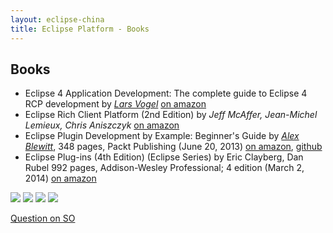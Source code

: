 ```yaml
---
layout: eclipse-china
title: Eclipse Platform - Books
---
```


## Books

- Eclipse 4 Application Development: The complete guide to Eclipse 4 RCP development by [*Lars Vogel*](http://www.vogella.com/books.html)
 [on amazon](http://www.amazon.com/Eclipse-Rich-Client-Platform-Edition/dp/0321603788)
- Eclipse Rich Client Platform (2nd Edition) by  *Jeff McAffer, Jean-Michel Lemieux, Chris Aniszczyk*
 [on amazon](http://www.amazon.com/Eclipse-Rich-Client-Platform-Edition/dp/0321603788)
- Eclipse Plugin Development by Example: Beginner's Guide by [*Alex Blewitt*](http://alblue.bandlem.com), 348 pages, Packt Publishing (June 20, 2013)
[on amazon](http://www.amazon.com/Eclipse-Plug--Development-Example-Beginners/dp/1782160329), [github](https://github.com/alblue/com.packtpub.e4)
- Eclipse Plug-ins (4th Edition) (Eclipse Series) by  Eric Clayberg, Dan Rubel 992 pages, Addison-Wesley Professional; 4 edition (March 2, 2014)
[on amazon](http://www.amazon.com/Eclipse-Plug-ins-4th-Edition-Series/dp/0321774159)


 ![](http://ecx.images-amazon.com/images/I/41OrEZBVSjL._SY346_PJlook-inside-v2,TopRight,1,0_SH20_.jpg) 
 ![](http://ecx.images-amazon.com/images/I/41b7iizo0eL._BO2,204,203,200_PIsitb-sticker-arrow-click,TopRight,35,-76_AA300_SH20_OU01_.jpg)
 ![](http://ecx.images-amazon.com/images/I/51GshukELvL._SX260_PJlook-inside-v2,TopRight,1,0_SH20_.jpg)
 ![](http://ecx.images-amazon.com/images/I/51-5aB28EFL._SY300_.jpg)
 
 
[Question on SO](http://stackoverflow.com/questions/18171599/the-best-book-for-eclipse-platform-plugins-rcp-covering-eclipse-4)
 
 
 
 
 
 
